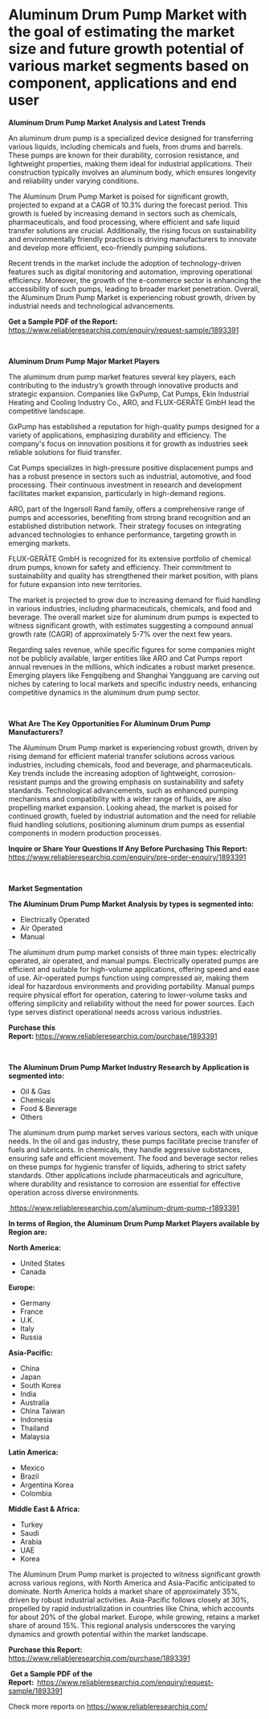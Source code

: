 <p><h1>Aluminum Drum Pump Market with the goal of estimating the market size and future growth potential of various market segments based on component, applications and end user</h1></p><p><strong>Aluminum Drum Pump Market Analysis and Latest Trends</strong></p>
<p><p>An aluminum drum pump is a specialized device designed for transferring various liquids, including chemicals and fuels, from drums and barrels. These pumps are known for their durability, corrosion resistance, and lightweight properties, making them ideal for industrial applications. Their construction typically involves an aluminum body, which ensures longevity and reliability under varying conditions.</p><p>The Aluminum Drum Pump Market is poised for significant growth, projected to expand at a CAGR of 10.3% during the forecast period. This growth is fueled by increasing demand in sectors such as chemicals, pharmaceuticals, and food processing, where efficient and safe liquid transfer solutions are crucial. Additionally, the rising focus on sustainability and environmentally friendly practices is driving manufacturers to innovate and develop more efficient, eco-friendly pumping solutions.</p><p>Recent trends in the market include the adoption of technology-driven features such as digital monitoring and automation, improving operational efficiency. Moreover, the growth of the e-commerce sector is enhancing the accessibility of such pumps, leading to broader market penetration. Overall, the Aluminum Drum Pump Market is experiencing robust growth, driven by industrial needs and technological advancements.</p></p>
<p><strong>Get a Sample PDF of the Report:&nbsp;</strong> <a href="https://www.reliableresearchiq.com/enquiry/request-sample/1893391?utm_campaign=1842&utm_medium=2&utm_source=Github&utm_content=ia&utm_term=14012025&utm_id=aluminum-drum-pump">https://www.reliableresearchiq.com/enquiry/request-sample/1893391</a></p>
<p>&nbsp;</p>
<p><strong>Aluminum Drum Pump Major Market Players</strong></p>
<p><p>The aluminum drum pump market features several key players, each contributing to the industry’s growth through innovative products and strategic expansion. Companies like GxPump, Cat Pumps, Ekin Industrial Heating and Cooling Industry Co., ARO, and FLUX-GERÄTE GmbH lead the competitive landscape.</p><p>GxPump has established a reputation for high-quality pumps designed for a variety of applications, emphasizing durability and efficiency. The company's focus on innovation positions it for growth as industries seek reliable solutions for fluid transfer.</p><p>Cat Pumps specializes in high-pressure positive displacement pumps and has a robust presence in sectors such as industrial, automotive, and food processing. Their continuous investment in research and development facilitates market expansion, particularly in high-demand regions.</p><p>ARO, part of the Ingersoll Rand family, offers a comprehensive range of pumps and accessories, benefiting from strong brand recognition and an established distribution network. Their strategy focuses on integrating advanced technologies to enhance performance, targeting growth in emerging markets.</p><p>FLUX-GERÄTE GmbH is recognized for its extensive portfolio of chemical drum pumps, known for safety and efficiency. Their commitment to sustainability and quality has strengthened their market position, with plans for future expansion into new territories.</p><p>The market is projected to grow due to increasing demand for fluid handling in various industries, including pharmaceuticals, chemicals, and food and beverage. The overall market size for aluminum drum pumps is expected to witness significant growth, with estimates suggesting a compound annual growth rate (CAGR) of approximately 5-7% over the next few years.</p><p>Regarding sales revenue, while specific figures for some companies might not be publicly available, larger entities like ARO and Cat Pumps report annual revenues in the millions, which indicates a robust market presence. Emerging players like Fengqibeng and Shanghai Yangguang are carving out niches by catering to local markets and specific industry needs, enhancing competitive dynamics in the aluminum drum pump sector.</p></p>
<p>&nbsp;</p>
<p><strong>What Are The Key Opportunities For Aluminum Drum Pump Manufacturers?</strong></p>
<p><p>The Aluminum Drum Pump market is experiencing robust growth, driven by rising demand for efficient material transfer solutions across various industries, including chemicals, food and beverage, and pharmaceuticals. Key trends include the increasing adoption of lightweight, corrosion-resistant pumps and the growing emphasis on sustainability and safety standards. Technological advancements, such as enhanced pumping mechanisms and compatibility with a wider range of fluids, are also propelling market expansion. Looking ahead, the market is poised for continued growth, fueled by industrial automation and the need for reliable fluid handling solutions, positioning aluminum drum pumps as essential components in modern production processes.</p></p>
<p><strong>Inquire or Share Your Questions If Any Before Purchasing This Report:</strong> <a href="https://www.reliableresearchiq.com/enquiry/pre-order-enquiry/1893391?utm_campaign=1842&utm_medium=2&utm_source=Github&utm_content=ia&utm_term=14012025&utm_id=aluminum-drum-pump">https://www.reliableresearchiq.com/enquiry/pre-order-enquiry/1893391</a></p>
<p>&nbsp;</p>
<p><strong>Market Segmentation</strong></p>
<p><strong>The Aluminum Drum Pump Market Analysis by types is segmented into:</strong></p>
<p><ul><li>Electrically Operated</li><li>Air Operated</li><li>Manual</li></ul></p>
<p><p>The aluminum drum pump market consists of three main types: electrically operated, air operated, and manual pumps. Electrically operated pumps are efficient and suitable for high-volume applications, offering speed and ease of use. Air-operated pumps function using compressed air, making them ideal for hazardous environments and providing portability. Manual pumps require physical effort for operation, catering to lower-volume tasks and offering simplicity and reliability without the need for power sources. Each type serves distinct operational needs across various industries.</p></p>
<p><strong>Purchase this Report:&nbsp;</strong><a href="https://www.reliableresearchiq.com/purchase/1893391?utm_campaign=1842&utm_medium=2&utm_source=Github&utm_content=ia&utm_term=14012025&utm_id=aluminum-drum-pump">https://www.reliableresearchiq.com/purchase/1893391</a></p>
<p>&nbsp;</p>
<p><strong>The Aluminum Drum Pump Market Industry Research by Application is segmented into:</strong></p>
<p><ul><li>Oil & Gas</li><li>Chemicals</li><li>Food & Beverage</li><li>Others</li></ul></p>
<p><p>The aluminum drum pump market serves various sectors, each with unique needs. In the oil and gas industry, these pumps facilitate precise transfer of fuels and lubricants. In chemicals, they handle aggressive substances, ensuring safe and efficient movement. The food and beverage sector relies on these pumps for hygienic transfer of liquids, adhering to strict safety standards. Other applications include pharmaceuticals and agriculture, where durability and resistance to corrosion are essential for effective operation across diverse environments.</p></p>
<p><a href="https://www.reliableresearchiq.com/aluminum-drum-pump-r1893391?utm_campaign=1842&utm_medium=2&utm_source=Github&utm_content=ia&utm_term=14012025&utm_id=aluminum-drum-pump">&nbsp;https://www.reliableresearchiq.com/aluminum-drum-pump-r1893391</a></p>
<p><strong>In terms of Region, the Aluminum Drum Pump Market Players available by Region are:</strong></p>
<p>
    <p> <strong> North America: </strong>
        <ul>
            <li>United States</li>
            <li>Canada</li>
        </ul>
        </p> 
    <p> <strong> Europe: </strong>
        <ul>
            <li>Germany</li>
            <li>France</li>
            <li>U.K.</li>
            <li>Italy</li>
            <li>Russia</li>
        </ul>
        </p> 
    <p> <strong> Asia-Pacific: </strong>
        <ul>
            <li>China</li>
            <li>Japan</li>
            <li>South Korea</li>
            <li>India</li>
            <li>Australia</li>
            <li>China Taiwan</li>
            <li>Indonesia</li>
            <li>Thailand</li>
            <li>Malaysia</li>
        </ul>
        </p> 
    <p> <strong> Latin America: </strong>
        <ul>
            <li>Mexico</li>
            <li>Brazil</li>
            <li>Argentina Korea</li>
            <li>Colombia</li>
        </ul>
        </p> 
    <p> <strong> Middle East & Africa: </strong>
        <ul>
            <li>Turkey</li>
            <li>Saudi</li>
            <li>Arabia</li>
            <li>UAE</li>
            <li>Korea</li>
        </ul>
    </p>
    </p>
<p><p>The Aluminum Drum Pump market is projected to witness significant growth across various regions, with North America and Asia-Pacific anticipated to dominate. North America holds a market share of approximately 35%, driven by robust industrial activities. Asia-Pacific follows closely at 30%, propelled by rapid industrialization in countries like China, which accounts for about 20% of the global market. Europe, while growing, retains a market share of around 15%. This regional analysis underscores the varying dynamics and growth potential within the market landscape.</p></p>
<p><strong>Purchase this Report: </strong><a href="https://www.reliableresearchiq.com/purchase/1893391?utm_campaign=1842&utm_medium=2&utm_source=Github&utm_content=ia&utm_term=14012025&utm_id=aluminum-drum-pump">https://www.reliableresearchiq.com/purchase/1893391</a></p>
<p>&nbsp;<strong>Get a Sample PDF of the Report:&nbsp;&nbsp;</strong><a href="https://www.reliableresearchiq.com/enquiry/request-sample/1893391?utm_campaign=1842&utm_medium=2&utm_source=Github&utm_content=ia&utm_term=14012025&utm_id=aluminum-drum-pump">https://www.reliableresearchiq.com/enquiry/request-sample/1893391</a></p>
<p><strong></strong></p>
<p>Check more reports on <a href="https://www.reliableresearchiq.com/?utm_campaign=1842&utm_medium=2&utm_source=Github&utm_content=ia&utm_term=14012025&utm_id=aluminum-drum-pump">https://www.reliableresearchiq.com/</a></p>